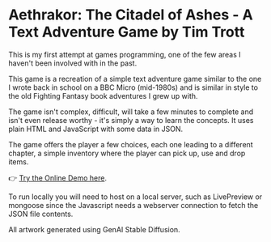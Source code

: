 # Aethrakor: The Citadel of Ashes - A Text Adventure Game by Tim Trott

This is my first attempt at games programming, one of the few areas I haven't been involved with in the past.

This game is a recreation of a simple text adventure game similar to the one I wrote back in school on a BBC Micro (mid-1980s) and is similar in style to the old Fighting Fantasy book adventures I grew up with.

The game isn't complex, difficult, will take a few minutes to complete and isn't even release worthy - it's simply a way to learn the concepts. It uses plain HTML and JavaScript with some data in JSON.

The game offers the player a few choices, each one leading to a different chapter, a simple inventory where the player can pick up, use and drop items.

👉 [Try the Online Demo here](https://timtrottcodes.github.io/index.html).

To run locally you will need to host on a local server, such as LivePreview or mongoose since the Javascript needs a webserver connection to fetch the JSON file contents.

All artwork generated using GenAI Stable Diffusion.
